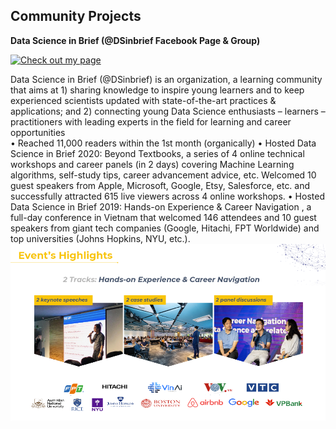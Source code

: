 ## Community Projects

**Data Science in Brief (@DSinbrief Facebook Page & Group)**

[![Check out my page](https://img.shields.io/badge/Facebook-View_My_Page-blue?logo=facebook)](https://www.facebook.com/DSinbrief/)

<div> 
Data Science in Brief (@DSinbrief) is an organization, a learning community that aims at 1) sharing knowledge to inspire young learners and to keep experienced scientists updated with state-of-the-art practices & applications; and 2) connecting young Data Science enthusiasts – learners – practitioners with leading experts in the field for learning and career opportunities
<br>
• Reached 11,000 readers within the 1st month (organically)
• Hosted Data Science in Brief 2020: Beyond Textbooks, a series of 4 online technical workshops and career panels (in 2 days) covering Machine Learning algorithms, self-study tips, career advancement advice, etc. Welcomed 10 guest speakers from Apple, Microsoft, Google, Etsy, Salesforce, etc. and successfully attracted 615 live viewers across 4 online workshops.
• Hosted Data Science in Brief 2019: Hands-on Experience & Career Navigation , a full-day conference in Vietnam that welcomed 146 attendees and 10 guest speakers from giant tech companies (Google, Hitachi, FPT Worldwide) and top universities (Johns Hopkins, NYU, etc.).
  
</div>
<center><img src="/images/DSinbrief_event.png"/></center>
